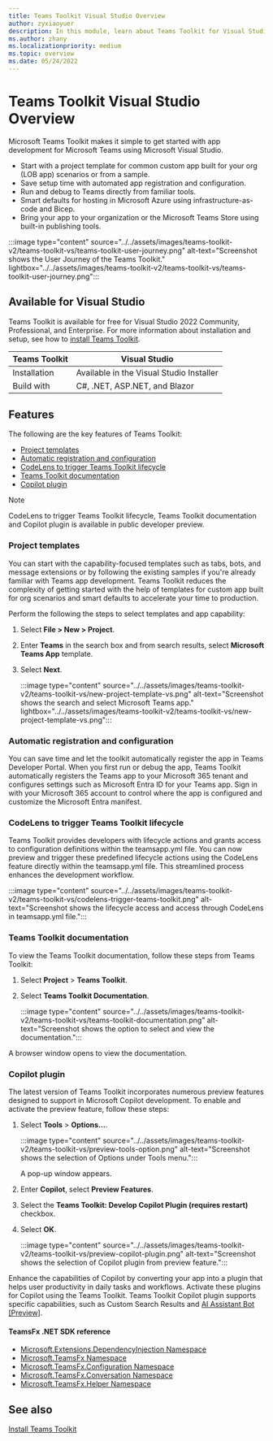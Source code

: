 ```yaml
---
title: Teams Toolkit Visual Studio Overview
author: zyxiaoyuer
description: In this module, learn about Teams Toolkit for Visual Studio 2022, installation. Navigation, and user journey.
ms.author: zhany
ms.localizationpriority: medium
ms.topic: overview
ms.date: 05/24/2022
---
```


# Teams Toolkit Visual Studio Overview

Microsoft Teams Toolkit makes it simple to get started with app development for Microsoft Teams using Microsoft Visual Studio.

* Start with a project template for common custom app built for your org (LOB app) scenarios or from a sample.
* Save setup time with automated app registration and configuration.
* Run and debug to Teams directly from familiar tools.
* Smart defaults for hosting in Microsoft Azure using infrastructure-as-code and Bicep.
* Bring your app to your organization or the Microsoft Teams Store using built-in publishing tools.

:::image type="content" source="../../assets/images/teams-toolkit-v2/teams-toolkit-vs/teams-toolkit-user-journey.png" alt-text="Screenshot shows the User Journey of the Teams Toolkit." lightbox="../../assets/images/teams-toolkit-v2/teams-toolkit-vs/teams-toolkit-user-journey.png":::

## Available for Visual Studio

Teams Toolkit is available for free for Visual Studio 2022 Community, Professional, and Enterprise. For more information about installation and setup, see how to [install Teams Toolkit](./install-Teams-Toolkit-vs.md).

| Teams Toolkit | Visual Studio |
| - | ------------- |
| Installation | Available in the Visual Studio Installer |
| Build with | C#, .NET, ASP.NET, and Blazor |

## Features

The following are the key features of Teams Toolkit:

* [Project templates](#project-templates)
* [Automatic registration and configuration](#automatic-registration-and-configuration)
* [CodeLens to trigger Teams Toolkit lifecycle](#codelens-to-trigger-teams-toolkit-lifecycle)
* [Teams Toolkit documentation](#teams-toolkit-documentation)
* [Copilot plugin](#copilot-plugin)

> [!NOTE]
> CodeLens to trigger Teams Toolkit lifecycle, Teams Toolkit documentation and Copilot plugin is available in public developer preview.

### Project templates

You can start with the capability-focused templates such as tabs, bots, and message extensions or by following the existing samples if you're already familiar with Teams app development. Teams Toolkit reduces the complexity of getting started with the help of templates for custom app built for org scenarios and smart defaults to accelerate your time to production.

Perform the following the steps to select templates and app capability:

1. Select **File > New > Project**.

1. Enter **Teams** in the search box and from search results, select **Microsoft Teams App** template.

1. Select **Next**.

   :::image type="content" source="../../assets/images/teams-toolkit-v2/teams-toolkit-vs/new-project-template-vs.png" alt-text="Screenshot shows the search and select Microsoft Teams app." lightbox="../../assets/images/teams-toolkit-v2/teams-toolkit-vs/new-project-template-vs.png":::

### Automatic registration and configuration

You can save time and let the toolkit automatically register the app in Teams Developer Portal. When you first run or debug the app, Teams Toolkit automatically registers the Teams app to your Microsoft 365 tenant and configures settings such as Microsoft Entra ID for your Teams app. Sign in with your Microsoft 365 account to control where the app is configured and customize the Microsoft Entra manifest.

### CodeLens to trigger Teams Toolkit lifecycle

Teams Toolkit provides developers with lifecycle actions and grants access to configuration definitions within the teamsapp.yml file. You can now preview and trigger these predefined lifecycle actions using the CodeLens feature directly within the teamsapp.yml file. This streamlined process enhances the development workflow.

   :::image type="content" source="../../assets/images/teams-toolkit-v2/teams-toolkit-vs/codelens-trigger-teams-toolkit.png" alt-text="Screenshot shows the lifecycle access and access through CodeLens in teamsapp.yml file.":::

### Teams Toolkit documentation

To view the Teams Toolkit documentation, follow these steps from Teams Toolkit:

1. Select **Project** > **Teams Toolkit**.

1. Select **Teams Toolkit Documentation**.

   :::image type="content" source="../../assets/images/teams-toolkit-v2/teams-toolkit-vs/teams-toolkit-documentation.png" alt-text="Screenshot shows the option to select and view the documentation.":::

A browser window opens to view the documentation.

### Copilot plugin

The latest version of Teams Toolkit incorporates numerous preview features designed to support in Microsoft Copilot development. To enable and activate the preview feature, follow these steps:

1. Select **Tools** > **Options...**.

   :::image type="content" source="../../assets/images/teams-toolkit-v2/teams-toolkit-vs/preview-tools-option.png" alt-text="Screenshot shows the selection of Options under Tools menu.":::

    A pop-up window appears.

1. Enter **Copilot**, select **Preview Features**.

1. Select the **Teams Toolkit: Develop Copilot Plugin (requires restart)** checkbox.

1. Select **OK**.

   :::image type="content" source="../../assets/images/teams-toolkit-v2/teams-toolkit-vs/preview-copilot-plugin.png" alt-text="Screenshot shows the selection of Copilot plugin from preview feature.":::

Enhance the capabilities of Copilot by converting your app into a plugin that helps user productivity in daily tasks and workflows. Activate these plugins for Copilot using the Teams Toolkit. Teams Toolkit Copilot plugin supports specific capabilities, such as Custom Search Results and [AI Assistant Bot [Preview]](/microsoft-365-copilot/extensibility/).

#### TeamsFx .NET SDK reference

* [Microsoft.Extensions.DependencyInjection Namespace](/../dotnet/api/Microsoft.Extensions.DependencyInjection)
* [Microsoft.TeamsFx Namespace](/../dotnet/api/Microsoft.TeamsFx)
* [Microsoft.TeamsFx.Configuration Namespace](/../dotnet/api/Microsoft.TeamsFx.Configuration)
* [Microsoft.TeamsFx.Conversation Namespace](/../dotnet/api/Microsoft.TeamsFx.Conversation)
* [Microsoft.TeamsFx.Helper Namespace](/../dotnet/api/Microsoft.TeamsFx.Helper)

## See also

[Install Teams Toolkit](install-Teams-Toolkit-vs.md)